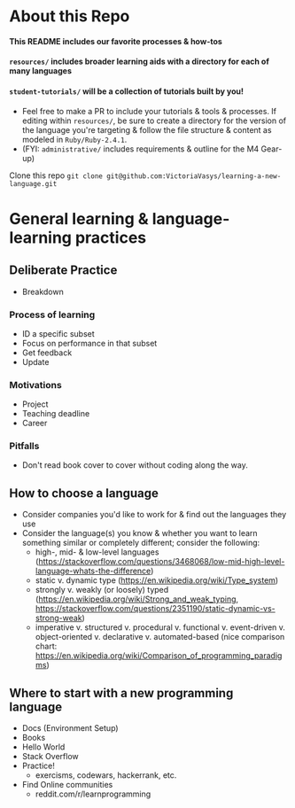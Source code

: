 # About this Repo
#### This README includes our favorite processes & how-tos
#### `resources/` includes broader learning aids with a directory for each of many languages
#### `student-tutorials/` will be a collection of tutorials built by you!
* Feel free to make a PR to include your tutorials & tools & processes. If editing within `resources/`, be sure to create a directory for the version of the language you're targeting & follow the file structure & content as modeled in `Ruby/Ruby-2.4.1`.
* (FYI: `administrative/` includes requirements & outline for the M4 Gear-up)

Clone this repo
`git clone git@github.com:VictoriaVasys/learning-a-new-language.git`

# General learning & language-learning practices

## Deliberate Practice
  * Breakdown

### Process of learning
  * ID a specific subset
  * Focus on performance in that subset
  * Get feedback
  * Update

### Motivations
  * Project
  * Teaching deadline
  * Career

### Pitfalls
  * Don't read book cover to cover without coding along the way.

## How to choose a language
  * Consider companies you'd like to work for & find out the languages they use
  * Consider the language(s) you know & whether you want to learn something similar or completely different; consider the following:
    * high-, mid- & low-level languages (https://stackoverflow.com/questions/3468068/low-mid-high-level-language-whats-the-difference)
    * static v. dynamic type (https://en.wikipedia.org/wiki/Type_system)
    * strongly v. weakly (or loosely) typed (https://en.wikipedia.org/wiki/Strong_and_weak_typing, https://stackoverflow.com/questions/2351190/static-dynamic-vs-strong-weak)
    * imperative v. structured v. procedural v. functional v. event-driven v. object-oriented v. declarative v. automated-based (nice comparison chart: https://en.wikipedia.org/wiki/Comparison_of_programming_paradigms)

## Where to start with a new programming language
  * Docs (Environment Setup)
  * Books
  * Hello World
  * Stack Overflow
  * Practice!
    * exercisms, codewars, hackerrank, etc.
  * Find Online communities
    * reddit.com/r/learnprogramming
